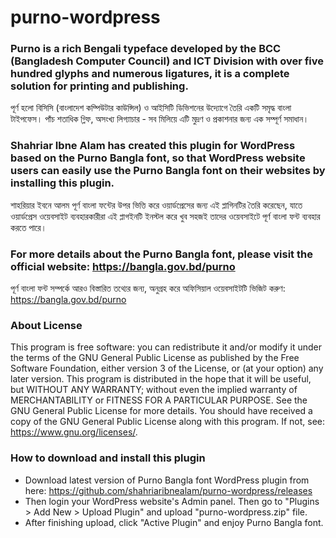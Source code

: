 # purno-wordpress

### Purno is a rich Bengali typeface developed by the BCC (Bangladesh Computer Council) and ICT Division with over five hundred glyphs and numerous ligatures, it is a complete solution for printing and publishing.
পূর্ণ হলো বিসিসি (বাংলাদেশ কম্পিউটার কাউন্সিল) ও আইসিটি ডিভিশনের উদ্যোগে তৈরি একটি সমৃদ্ধ বাংলা টাইপফেস। পাঁচ শতাধিক গ্লিফ, অসংখ্য লিগ্যাচার - সব মিলিয়ে এটি মুদ্রণ ও প্রকাশনার জন্য এক সম্পূর্ণ সমাধান।

### Shahriar Ibne Alam has created this plugin for WordPress based on the Purno Bangla font, so that WordPress website users can easily use the Purno Bangla font on their websites by installing this plugin.
শাহরিয়ার ইবনে আলম পূর্ণ বাংলা ফন্টের উপর ভিত্তি করে ওয়ার্ডপ্রেসের জন্য এই প্লাগিনটির তৈরি করেছেন, যাতে ওয়ার্ডপ্রেস ওয়েবসাইট ব্যবহারকারীরা এই প্লাগইনটি ইনস্টল করে খুব সহজই তাদের ওয়েবসাইটে পূর্ণ বাংলা ফন্ট ব্যবহার করতে পারে।

### For more details about the Purno Bangla font, please visit the official website: <a href="https://bangla.gov.bd/purno">https://bangla.gov.bd/purno</a>
পূর্ণ বাংলা ফন্ট সম্পর্কে আরও বিস্তারিত তথ্যের জন্য, অনুগ্রহ করে অফিসিয়াল ওয়েবসাইটটি ভিজিট করুণ: <a href="https://bangla.gov.bd/purno">https://bangla.gov.bd/purno</a>

### About License
This program is free software: you can redistribute it and/or modify it under the terms of the GNU General Public License as published by the Free Software Foundation, either version 3 of the License, or (at your option) any later version. This program is distributed in the hope that it will be useful, but WITHOUT ANY WARRANTY; without even the implied warranty of MERCHANTABILITY or FITNESS FOR A PARTICULAR PURPOSE. See the GNU General Public License for more details. You should have received a copy of the GNU General Public License along with this program. If not, see: https://www.gnu.org/licenses/.

### How to download and install this plugin
* Download latest version of Purno Bangla font WordPress plugin from here: <a href="https://github.com/shahriaribnealam/purno-wordpress/releases">https://github.com/shahriaribnealam/purno-wordpress/releases</a>
* Then login your WordPress website's Admin panel. Then go to "Plugins > Add New > Upload Plugin" and upload "purno-wordpress.zip" file.
* After finishing upload, click "Active Plugin" and enjoy Purno Bangla font.
